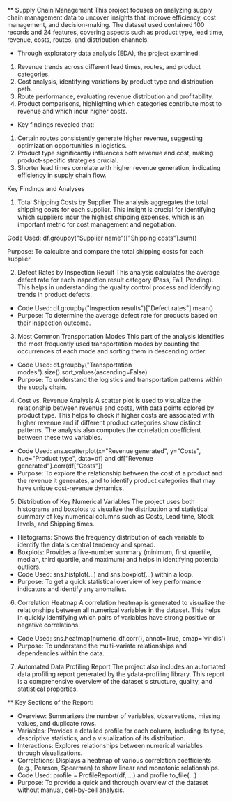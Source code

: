 ** Supply Chain Management
This project focuses on analyzing supply chain management data to uncover insights that improve efficiency, cost management, and decision-making. The dataset used contained 100 records and 24 features, covering aspects such as product type, lead time, revenue, costs, routes, and distribution channels.

* Through exploratory data analysis (EDA), the project examined:

1. Revenue trends across different lead times, routes, and product categories.
2. Cost analysis, identifying variations by product type and distribution path.
3. Route performance, evaluating revenue distribution and profitability.
4. Product comparisons, highlighting which categories contribute most to revenue and which incur higher costs.

* Key findings revealed that:

1. Certain routes consistently generate higher revenue, suggesting optimization opportunities in logistics.
2. Product type significantly influences both revenue and cost, making product-specific strategies crucial.
3. Shorter lead times correlate with higher revenue generation, indicating efficiency in supply chain flow.

Key Findings and Analyses
1. Total Shipping Costs by Supplier
The analysis aggregates the total shipping costs for each supplier. This insight is crucial for identifying which suppliers incur the highest shipping expenses, which is an important metric for cost management and negotiation.

Code Used: df.groupby("Supplier name")["Shipping costs"].sum()

Purpose: To calculate and compare the total shipping costs for each supplier.

2. Defect Rates by Inspection Result
This analysis calculates the average defect rate for each inspection result category (Pass, Fail, Pending). This helps in understanding the quality control process and identifying trends in product defects.

* Code Used: df.groupby("Inspection results")["Defect rates"].mean()
* Purpose: To determine the average defect rate for products based on their inspection outcome.

3. Most Common Transportation Modes
This part of the analysis identifies the most frequently used transportation modes by counting the occurrences of each mode and sorting them in descending order.

* Code Used: df.groupby("Transportation modes").size().sort_values(ascending=False)
* Purpose: To understand the logistics and transportation patterns within the supply chain.

4. Cost vs. Revenue Analysis
A scatter plot is used to visualize the relationship between revenue and costs, with data points colored by product type. This helps to check if higher costs are associated with higher revenue and if different product categories show distinct patterns. The analysis also computes the correlation coefficient between these two variables.

* Code Used: sns.scatterplot(x="Revenue generated", y="Costs", hue="Product type", data=df) and df["Revenue generated"].corr(df["Costs"])
* Purpose: To explore the relationship between the cost of a product and the revenue it generates, and to identify product categories that may have unique cost-revenue dynamics.

5. Distribution of Key Numerical Variables
The project uses both histograms and boxplots to visualize the distribution and statistical summary of key numerical columns such as Costs, Lead time, Stock levels, and Shipping times.

* Histograms: Shows the frequency distribution of each variable to identify the data's central tendency and spread.
* Boxplots: Provides a five-number summary (minimum, first quartile, median, third quartile, and maximum) and helps in identifying potential outliers.
* Code Used: sns.histplot(...) and sns.boxplot(...) within a loop.
* Purpose: To get a quick statistical overview of key performance indicators and identify any anomalies.

6. Correlation Heatmap
A correlation heatmap is generated to visualize the relationships between all numerical variables in the dataset. This helps in quickly identifying which pairs of variables have strong positive or negative correlations.

* Code Used: sns.heatmap(numeric_df.corr(), annot=True, cmap='viridis')
* Purpose: To understand the multi-variate relationships and dependencies within the data.

7. Automated Data Profiling Report
The project also includes an automated data profiling report generated by the ydata-profiling library. This report is a comprehensive overview of the dataset's structure, quality, and statistical properties.

** Key Sections of the Report:
* Overview: Summarizes the number of variables, observations, missing values, and duplicate rows.
* Variables: Provides a detailed profile for each column, including its type, descriptive statistics, and a visualization of its distribution.
* Interactions: Explores relationships between numerical variables through visualizations.
* Correlations: Displays a heatmap of various correlation coefficients (e.g., Pearson, Spearman) to show linear and monotonic relationships.
* Code Used: profile = ProfileReport(df, ...) and profile.to_file(...)
* Purpose: To provide a quick and thorough overview of the dataset without manual, cell-by-cell analysis.
